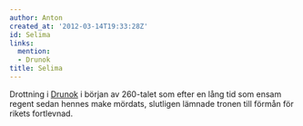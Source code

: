 ```yaml
---
author: Anton
created_at: '2012-03-14T19:33:28Z'
id: Selima
links:
  mention:
  - Drunok
title: Selima
---
```


Drottning i [Drunok] i början av 260-talet som efter en lång tid som ensam regent sedan hennes make
mördats, slutligen lämnade tronen till förmån för rikets fortlevnad.

  [Drunok]: Drunok
